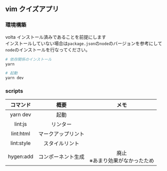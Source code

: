 ## vim クイズアプリ

### 環境構築

volta インストール済みであることを前提にします  
インストールしていない場合は`package.json`の`node`のバージョンを参考にして`node`のインストールを行なってください。

```sh
# 依存関係のインストール
yarn

# 起動
yarn dev
```

### scripts

|  コマンド  |        概要        |                メモ                |
| :--------: | :----------------: | :--------------------------------: |
|  yarn dev  |        起動        |                                    |
|  lint:js   |      リンター      |                                    |
| lint:html  | マークアップリント |                                    |
| lint:style |   スタイルリント   |                                    |
| hygen:add  | コンポーネント生成 | 廃止<br/>※あまり効果がなかったため |
